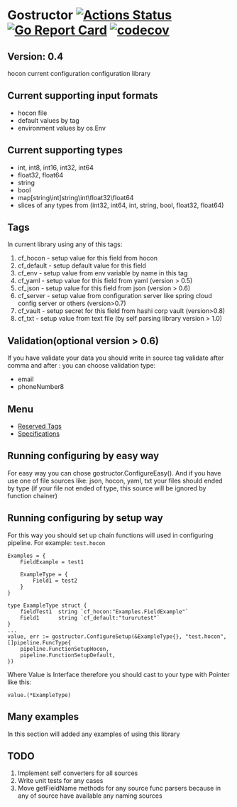 # Gostructor [![Actions Status](https://github.com/goreflect/gostructor/workflows/CI_dev/badge.svg)](https://github.com/goreflect/gostructor/actions?query=workflow%3ACI_dev) [![Go Report Card](https://goreportcard.com/badge/github.com/goreflect/gostructor)](https://goreportcard.com/report/github.com/goreflect/gostructor) [![codecov](https://codecov.io/gh/goreflect/gostructor/branch/master/graph/badge.svg)](https://codecov.io/gh/goreflect/gostructor)

## Version: 0.4

hocon current configuration configuration library

## Current supporting input formats

- hocon file
- default values by tag
- environment values by os.Env

## Current supporting types

- int, int8, int16, int32, int64
- float32, float64
- string
- bool
- map[string\int]string\int\float32\float64
- slices of any types from (int32, int64, int, string, bool, float32, float64)

## Tags

In current library using any of this tags:

1. cf_hocon - setup value for this field from hocon
2. cf_default - setup default value for this field
3. cf_env - setup value from env variable by name in this tag
4. cf_yaml - setup value for this field from yaml (version > 0.5)
5. cf_json - setup value for this field from json (version > 0.6)
6. cf_server - setup value from configuration server like spring cloud config server or others (version>0.7)
7. cf_vault - setup secret for this field from hashi corp vault (version>0.8)
8. cf_txt - setup value from text file (by self parsing library version > 1.0)

## Validation(optional version > 0.6)

If you have validate your data you should write in source tag validate after comma and after : you can choose validation type:

- email
- phoneNumber8

## Menu

- [Reserved Tags](https://github.com/goreflect/gostructor/blob/master/tags)
- [Specifications](https://github.com/goreflect/gostructor/blob/master/specifications)

## Running configuring by easy way

For easy way you can chose gostructor.ConfigureEasy(). And if you have use one of file sources like: json, hocon, yaml, txt your files should ended by type (if your file not ended of type, this source will be ignored by function chainer)

## Running configuring by setup way

For this way you should set up chain functions will used in configuring pipeline. For example: `test.hocon`

```hocon
Examples = {
    FieldExample = test1

    ExampleType = {
        Field1 = test2
    }
}
```

```golang
type ExampleType struct {
    fieldTest1  string `cf_hocon:"Examples.FieldExample"`
    Field1      string `cf_default:"tururutest"`
}
...
value, err := gostructor.ConfigureSetup(&ExampleType{}, "test.hocon", []pipeline.FuncType{
    pipeline.FunctionSetupHocon,
    pipeline.FunctionSetupDefault,
})

```

Where Value is Interface therefore you should cast to your type with Pointer like this:

```golang
value.(*ExampleType)
```

## Many examples

In this section will added any examples of using this library

## TODO

1. Implement self converters for all sources
2. Write unit tests for any cases
3. Move getFieldName methods for any source func parsers because in any of source have available any naming sources

